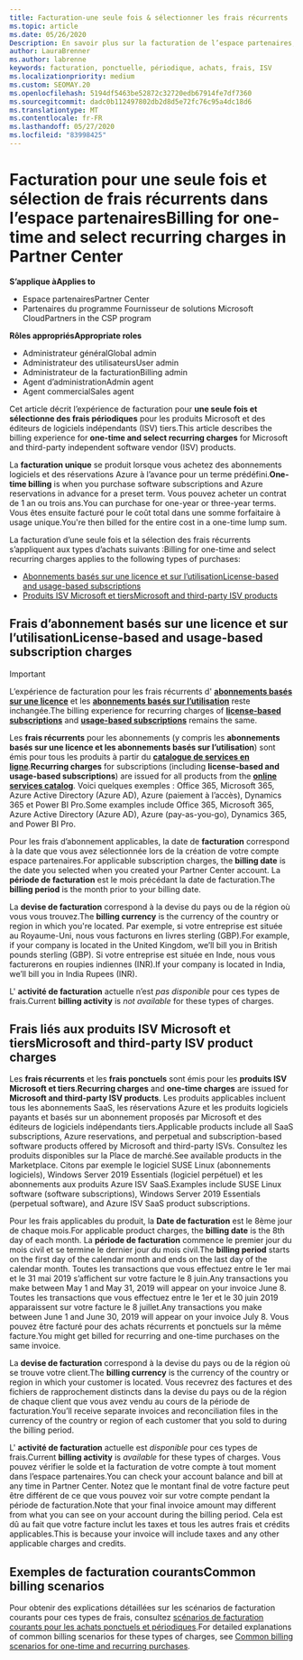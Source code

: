 ```yaml
---
title: Facturation-une seule fois & sélectionner les frais récurrents
ms.topic: article
ms.date: 05/26/2020
Description: En savoir plus sur la facturation de l’espace partenaires, par exemple, une facturation unique à l’avance pour les conditions prédéfinies et la facturation des frais sélectionnés et des frais récurrents.
author: LauraBrenner
ms.author: labrenne
keywords: facturation, ponctuelle, périodique, achats, frais, ISV
ms.localizationpriority: medium
ms.custom: SEOMAY.20
ms.openlocfilehash: 5194df5463be52872c32720edb67914fe7df7360
ms.sourcegitcommit: dadc0b112497802db2d8d5e72fc76c95a4dc18d6
ms.translationtype: MT
ms.contentlocale: fr-FR
ms.lasthandoff: 05/27/2020
ms.locfileid: "83998425"
---
```

# <a name="billing-for-one-time-and-select-recurring-charges-in-partner-center"></a><span data-ttu-id="c4aa0-104">Facturation pour une seule fois et sélection de frais récurrents dans l’espace partenaires</span><span class="sxs-lookup"><span data-stu-id="c4aa0-104">Billing for one-time and select recurring charges in Partner Center</span></span>


<span data-ttu-id="c4aa0-105">**S’applique à**</span><span class="sxs-lookup"><span data-stu-id="c4aa0-105">**Applies to**</span></span>
- <span data-ttu-id="c4aa0-106">Espace partenaires</span><span class="sxs-lookup"><span data-stu-id="c4aa0-106">Partner Center</span></span>
- <span data-ttu-id="c4aa0-107">Partenaires du programme Fournisseur de solutions Microsoft Cloud</span><span class="sxs-lookup"><span data-stu-id="c4aa0-107">Partners in the CSP program</span></span>

<span data-ttu-id="c4aa0-108">**Rôles appropriés**</span><span class="sxs-lookup"><span data-stu-id="c4aa0-108">**Appropriate roles**</span></span>
- <span data-ttu-id="c4aa0-109">Administrateur général</span><span class="sxs-lookup"><span data-stu-id="c4aa0-109">Global admin</span></span>
- <span data-ttu-id="c4aa0-110">Administrateur des utilisateurs</span><span class="sxs-lookup"><span data-stu-id="c4aa0-110">User admin</span></span>
- <span data-ttu-id="c4aa0-111">Administrateur de la facturation</span><span class="sxs-lookup"><span data-stu-id="c4aa0-111">Billing admin</span></span>
- <span data-ttu-id="c4aa0-112">Agent d’administration</span><span class="sxs-lookup"><span data-stu-id="c4aa0-112">Admin agent</span></span>
- <span data-ttu-id="c4aa0-113">Agent commercial</span><span class="sxs-lookup"><span data-stu-id="c4aa0-113">Sales agent</span></span>

<span data-ttu-id="c4aa0-114">Cet article décrit l’expérience de facturation pour **une seule fois et sélectionne des frais périodiques** pour les produits Microsoft et des éditeurs de logiciels indépendants (ISV) tiers.</span><span class="sxs-lookup"><span data-stu-id="c4aa0-114">This article describes the billing experience for **one-time and select recurring charges** for Microsoft and third-party independent software vendor (ISV) products.</span></span> 

<span data-ttu-id="c4aa0-115">La **facturation unique** se produit lorsque vous achetez des abonnements logiciels et des réservations Azure à l’avance pour un terme prédéfini.</span><span class="sxs-lookup"><span data-stu-id="c4aa0-115">**One-time billing** is when you purchase software subscriptions and Azure reservations in advance for a preset term.</span></span> <span data-ttu-id="c4aa0-116">Vous pouvez acheter un contrat de 1 an ou trois ans.</span><span class="sxs-lookup"><span data-stu-id="c4aa0-116">You can purchase for one-year or three-year terms.</span></span> <span data-ttu-id="c4aa0-117">Vous êtes ensuite facturé pour le coût total dans une somme forfaitaire à usage unique.</span><span class="sxs-lookup"><span data-stu-id="c4aa0-117">You're then billed for the entire cost in a one-time lump sum.</span></span>

<span data-ttu-id="c4aa0-118">La facturation d’une seule fois et la sélection des frais récurrents s’appliquent aux types d’achats suivants :</span><span class="sxs-lookup"><span data-stu-id="c4aa0-118">Billing for one-time and select recurring charges applies to the following types of purchases:</span></span>

- [<span data-ttu-id="c4aa0-119">Abonnements basés sur une licence et sur l’utilisation</span><span class="sxs-lookup"><span data-stu-id="c4aa0-119">License-based and usage-based subscriptions</span></span>](#license-based-and-usage-based-subscription-charges)
- [<span data-ttu-id="c4aa0-120">Produits ISV Microsoft et tiers</span><span class="sxs-lookup"><span data-stu-id="c4aa0-120">Microsoft and third-party ISV products</span></span>](#microsoft-and-third-party-isv-product-charges)

## <a name="license-based-and-usage-based-subscription-charges"></a><span data-ttu-id="c4aa0-121">Frais d’abonnement basés sur une licence et sur l’utilisation</span><span class="sxs-lookup"><span data-stu-id="c4aa0-121">License-based and usage-based subscription charges</span></span>

> [!IMPORTANT]
> <span data-ttu-id="c4aa0-122">L’expérience de facturation pour les frais récurrents d' [**abonnements basés sur une licence**](license-based-billing.md) et les [**abonnements basés sur l’utilisation**](usage-based-billing.md) reste inchangée.</span><span class="sxs-lookup"><span data-stu-id="c4aa0-122">The billing experience for recurring charges of [**license-based subscriptions**](license-based-billing.md) and [**usage-based subscriptions**](usage-based-billing.md) remains the same.</span></span>

<span data-ttu-id="c4aa0-123">Les **frais récurrents** pour les abonnements (y compris les **abonnements basés sur une licence et les abonnements basés sur l’utilisation**) sont émis pour tous les produits à partir du [**catalogue de services en ligne**](https://partner.microsoft.com/commerce/preferredoffers/list).</span><span class="sxs-lookup"><span data-stu-id="c4aa0-123">**Recurring charges** for subscriptions (including **license-based and usage-based subscriptions**) are issued for all products from the [**online services catalog**](https://partner.microsoft.com/commerce/preferredoffers/list).</span></span> <span data-ttu-id="c4aa0-124">Voici quelques exemples : Office 365, Microsoft 365, Azure Active Directory (Azure AD), Azure (paiement à l’accès), Dynamics 365 et Power BI Pro.</span><span class="sxs-lookup"><span data-stu-id="c4aa0-124">Some examples include Office 365, Microsoft 365, Azure Active Directory (Azure AD), Azure (pay-as-you-go), Dynamics 365, and Power BI Pro.</span></span>

<span data-ttu-id="c4aa0-125">Pour les frais d’abonnement applicables, la date de **facturation** correspond à la date que vous avez sélectionnée lors de la création de votre compte espace partenaires.</span><span class="sxs-lookup"><span data-stu-id="c4aa0-125">For applicable subscription charges, the **billing date** is the date you selected when you created your Partner Center account.</span></span> <span data-ttu-id="c4aa0-126">La **période de facturation** est le mois précédant la date de facturation.</span><span class="sxs-lookup"><span data-stu-id="c4aa0-126">The **billing period** is the month prior to your billing date.</span></span>

<span data-ttu-id="c4aa0-127">La **devise de facturation** correspond à la devise du pays ou de la région où vous vous trouvez.</span><span class="sxs-lookup"><span data-stu-id="c4aa0-127">The **billing currency** is the currency of the country or region in which you're located.</span></span> <span data-ttu-id="c4aa0-128">Par exemple, si votre entreprise est située au Royaume-Uni, nous vous facturons en livres sterling (GBP).</span><span class="sxs-lookup"><span data-stu-id="c4aa0-128">For example, if your company is located in the United Kingdom, we’ll bill you in British pounds sterling (GBP).</span></span> <span data-ttu-id="c4aa0-129">Si votre entreprise est située en Inde, nous vous facturerons en roupies indiennes (INR).</span><span class="sxs-lookup"><span data-stu-id="c4aa0-129">If your company is located in India, we’ll bill you in India Rupees (INR).</span></span>

<span data-ttu-id="c4aa0-130">L' **activité de facturation** actuelle n’est *pas disponible* pour ces types de frais.</span><span class="sxs-lookup"><span data-stu-id="c4aa0-130">Current **billing activity** is *not available* for these types of charges.</span></span>

## <a name="microsoft-and-third-party-isv-product-charges"></a><span data-ttu-id="c4aa0-131">Frais liés aux produits ISV Microsoft et tiers</span><span class="sxs-lookup"><span data-stu-id="c4aa0-131">Microsoft and third-party ISV product charges</span></span>

<span data-ttu-id="c4aa0-132">Les **frais récurrents** et les **frais ponctuels** sont émis pour les **produits ISV Microsoft et tiers**.</span><span class="sxs-lookup"><span data-stu-id="c4aa0-132">**Recurring charges** and **one-time charges** are issued for **Microsoft and third-party ISV products**.</span></span> <span data-ttu-id="c4aa0-133">Les produits applicables incluent tous les abonnements SaaS, les réservations Azure et les produits logiciels payants et basés sur un abonnement proposés par Microsoft et des éditeurs de logiciels indépendants tiers.</span><span class="sxs-lookup"><span data-stu-id="c4aa0-133">Applicable products include all SaaS subscriptions, Azure reservations, and perpetual and subscription-based software products offered by Microsoft and third-party ISVs.</span></span> <span data-ttu-id="c4aa0-134">Consultez les produits disponibles sur la Place de marché.</span><span class="sxs-lookup"><span data-stu-id="c4aa0-134">See available products in the Marketplace.</span></span> <span data-ttu-id="c4aa0-135">Citons par exemple le logiciel SUSE Linux (abonnements logiciels), Windows Server 2019 Essentials (logiciel perpétuel) et les abonnements aux produits Azure ISV SaaS.</span><span class="sxs-lookup"><span data-stu-id="c4aa0-135">Examples include SUSE Linux software (software subscriptions), Windows Server 2019 Essentials (perpetual software), and Azure ISV SaaS product subscriptions.</span></span>

<span data-ttu-id="c4aa0-136">Pour les frais applicables du produit, la **Date de facturation** est le 8ème jour de chaque mois.</span><span class="sxs-lookup"><span data-stu-id="c4aa0-136">For applicable product charges, the **billing date** is the 8th day of each month.</span></span> <span data-ttu-id="c4aa0-137">La **période de facturation** commence le premier jour du mois civil et se termine le dernier jour du mois civil.</span><span class="sxs-lookup"><span data-stu-id="c4aa0-137">The **billing period** starts on the first day of the calendar month and ends on the last day of the calendar month.</span></span> <span data-ttu-id="c4aa0-138">Toutes les transactions que vous effectuez entre le 1er mai et le 31 mai 2019 s’affichent sur votre facture le 8 juin.</span><span class="sxs-lookup"><span data-stu-id="c4aa0-138">Any transactions you make between May 1 and May 31, 2019 will appear on your invoice June 8.</span></span> <span data-ttu-id="c4aa0-139">Toutes les transactions que vous effectuez entre le 1er et le 30 juin 2019 apparaissent sur votre facture le 8 juillet.</span><span class="sxs-lookup"><span data-stu-id="c4aa0-139">Any transactions you make between June 1 and June 30, 2019 will appear on your invoice July 8.</span></span> <span data-ttu-id="c4aa0-140">Vous pouvez être facturé pour des achats récurrents et ponctuels sur la même facture.</span><span class="sxs-lookup"><span data-stu-id="c4aa0-140">You might get billed for recurring and one-time purchases on the same invoice.</span></span>

<span data-ttu-id="c4aa0-141">La **devise de facturation** correspond à la devise du pays ou de la région où se trouve votre client.</span><span class="sxs-lookup"><span data-stu-id="c4aa0-141">The **billing currency** is the currency of the country or region in which your customer is located.</span></span> <span data-ttu-id="c4aa0-142">Vous recevrez des factures et des fichiers de rapprochement distincts dans la devise du pays ou de la région de chaque client que vous avez vendu au cours de la période de facturation.</span><span class="sxs-lookup"><span data-stu-id="c4aa0-142">You’ll receive separate invoices and reconciliation files in the currency of the country or region of each customer that you sold to during the billing period.</span></span>

<span data-ttu-id="c4aa0-143">L' **activité de facturation** actuelle est *disponible* pour ces types de frais.</span><span class="sxs-lookup"><span data-stu-id="c4aa0-143">Current **billing activity** is *available* for these types of charges.</span></span> <span data-ttu-id="c4aa0-144">Vous pouvez vérifier le solde et la facturation de votre compte à tout moment dans l’espace partenaires.</span><span class="sxs-lookup"><span data-stu-id="c4aa0-144">You can check your account balance and bill at any time in Partner Center.</span></span> <span data-ttu-id="c4aa0-145">Notez que le montant final de votre facture peut être différent de ce que vous pouvez voir sur votre compte pendant la période de facturation.</span><span class="sxs-lookup"><span data-stu-id="c4aa0-145">Note that your final invoice amount may different from what you can see on your account during the billing period.</span></span> <span data-ttu-id="c4aa0-146">Cela est dû au fait que votre facture inclut les taxes et tous les autres frais et crédits applicables.</span><span class="sxs-lookup"><span data-stu-id="c4aa0-146">This is because your invoice will include taxes and any other applicable charges and credits.</span></span>

## <a name="common-billing-scenarios"></a><span data-ttu-id="c4aa0-147">Exemples de facturation courants</span><span class="sxs-lookup"><span data-stu-id="c4aa0-147">Common billing scenarios</span></span>

<span data-ttu-id="c4aa0-148">Pour obtenir des explications détaillées sur les scénarios de facturation courants pour ces types de frais, consultez [scénarios de facturation courants pour les achats ponctuels et périodiques](common-billing-scenarios-onetime-recurring.md).</span><span class="sxs-lookup"><span data-stu-id="c4aa0-148">For detailed explanations of common billing scenarios for these types of charges, see [Common billing scenarios for one-time and recurring purchases](common-billing-scenarios-onetime-recurring.md).</span></span>
